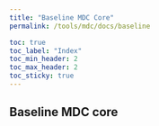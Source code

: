 ```yaml
---
title: "Baseline MDC Core"
permalink: /tools/mdc/docs/baseline

toc: true
toc_label: "Index"
toc_min_header: 2
toc_max_header: 2
toc_sticky: true
---
```


## Baseline MDC core

